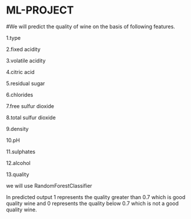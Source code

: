 # ML-PROJECT

#We will predict the quality of wine on the basis of following features.

1.type

2.fixed acidity

3.volatile acidity

4.citric acid

5.residual sugar

6.chlorides

7.free sulfur dioxide

8.total sulfur dioxide

9.density

10.pH

11.sulphates

12.alcohol

13.quality

we will use RandomForestClassifier 

In predicted output 1 represents the quality greater than 0.7 which is  good quality wine and 0 represents the quality below 0.7 which is not a good quality wine. 
